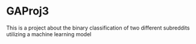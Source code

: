 # GAProj3
This is a project about the binary classification of two different subreddits utilizing a machine learning model
